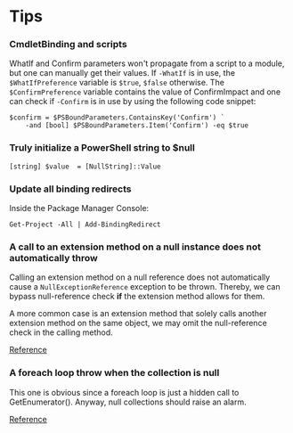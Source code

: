 Tips
====

### CmdletBinding and scripts ###
WhatIf and Confirm parameters won't propagate from a script to a module, 
but one can manually get their values.
If `-WhatIf` is in use, the `$WhatIfPreference` variable is `$true`, `$false` otherwise. 
The `$ConfirmPreference` variable contains the value of ConfirmImpact and
one can check if `-Confirm` is in use by using the following code snippet: 
```posh
$confirm = $PSBoundParameters.ContainsKey('Confirm') `
    -and [bool] $PSBoundParameters.Item('Confirm') -eq $true
```

### Truly initialize a PowerShell string to $null ###

```posh
[string] $value  = [NullString]::Value
```

### Update all binding redirects
Inside the Package Manager Console:
```posh
Get-Project -All | Add-BindingRedirect
```

### A call to an extension method on a null instance does not automatically throw
Calling an extension method on a null reference does not automatically cause a 
`NullExceptionReference` exception to be thrown. Thereby, we can bypass
null-reference check **if** the extension method allows for them.

A more common case is an extension method that solely calls another extension
method on the same object, we may omit the null-reference check in the calling
method.

[Reference](http://stackoverflow.com/questions/847209/in-c-what-happens-when-you-call-an-extension-method-on-a-null-object)

### A foreach loop throw when the collection is null
This one is obvious since a foreach loop is just a hidden call to GetEnumerator().
Anyway, null collections should raise an alarm.
  
[Reference](http://stackoverflow.com/questions/11734380/check-for-null-in-foreach-loop)
